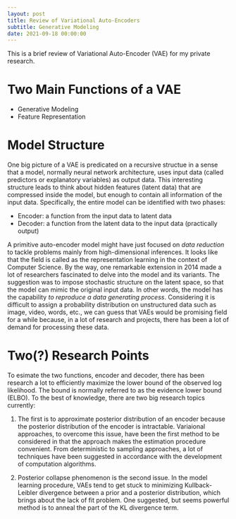 ```yaml
---
layout: post
title: Review of Variational Auto-Encoders
subtitle: Generative Modeling
date: 2021-09-18 00:00:00 
---
```


This is a brief review of Variational Auto-Encoder (VAE) for my private research. 

# Two Main Functions of a VAE
  - Generative Modeling
  - Feature Representation 

# Model Structure 

One big picture of a VAE is predicated on a recursive structue in a sense that a model, normally neural network architecture, uses input data (called predictors or explanatory variables) as output data. This interesting structure leads to think about hidden features (latent data) that are compressed inside the model, but enough to contain all information of the input data. Specifically, the entire model can be identified with two phases: 

  - Encoder: a function from the input data to latent data
  - Decoder: a function from the latent data to the input data (practically output)

A primitive auto-encoder model might have just focused on *data reduction* to tackle problems mainly from high-dimensional inferences. It looks like that the field is called as the representation learning in the context of Computer Science. By the way, one remarkable extension in 2014 made a lot of researchers fascinated to delve into the model and its variants. The suggestion was to impose stochastic structure on the latent space, so that the model can mimic the original input data. In other words, the model has the capability *to reproduce a data generating process*. Considering it is difficult to assign a probability distribution on unstructured data such as image, video, words, etc., we can guess that VAEs would be promising field for a while because, in a lot of research and projects, there has been a lot of demand for processing these data. 


# Two(?) Research Points

To esimate the two functions, encoder and decoder, there has been research a lot to efficiently maximize the lower bound of the observed log likelihood. The bound is normally referred to as the evidence lower bound (ELBO). To the best of knowledge, there are two big research topics currently: 

  1. The first is to approximate posterior distribution of an encoder because the posterior distribution of the encoder is intractable. Variaional approaches, to overcome this issue, have been the first method to be considered in that the approach makes the estimation procedure convenient. From deterministic to sampling approaches, a lot of techniques have been suggested in accordance with the development of computation algorithms. 

  2. Posterior collapse phenomenon is the second issue. In the model learning procedure, VAEs tend to get stuck to minimizing Kullback-Leibler divergence between a prior and a posterior distribution, which brings about the lack of fit problem. One suggested, but seems powerful method is to anneal the part of the KL divergence term. 

